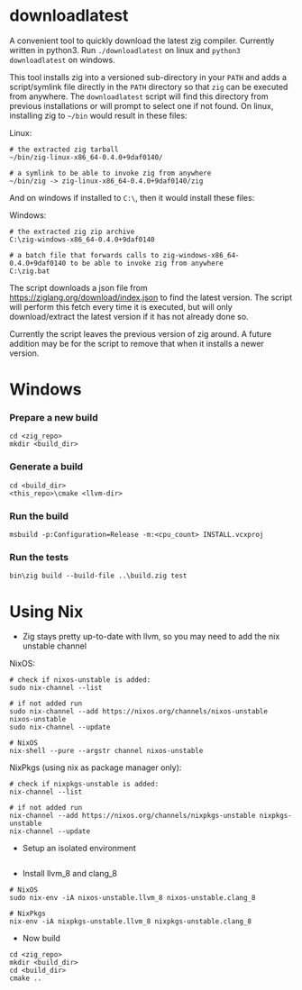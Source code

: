 # downloadlatest

A convenient tool to quickly download the latest zig compiler.  Currently written in python3.  Run `./downloadlatest` on linux and `python3 downloadlatest` on windows.

This tool installs zig into a versioned sub-directory in your `PATH` and adds a script/symlink file directly in the `PATH` directory so that `zig` can be executed from anywhere.  The `downloadlatest` script will find this directory from previous installations or will prompt to select one if not found.  On linux, installing zig to `~/bin` would result in these files:

Linux:
```
# the extracted zig tarball
~/bin/zig-linux-x86_64-0.4.0+9daf0140/

# a symlink to be able to invoke zig from anywhere
~/bin/zig -> zig-linux-x86_64-0.4.0+9daf0140/zig
```

And on windows if installed to `C:\`, then it would install these files:

Windows:
```
# the extracted zig zip archive
C:\zig-windows-x86_64-0.4.0+9daf0140

# a batch file that forwards calls to zig-windows-x86_64-0.4.0+9daf0140 to be able to invoke zig from anywhere
C:\zig.bat
```

The script downloads a json file from https://ziglang.org/download/index.json to find the latest version.  The script will perform this fetch every time it is executed, but will only download/extract the latest version if it has not already done so.

Currently the script leaves the previous version of zig around.  A future addition may be for the script to remove that when it installs a newer version.

# Windows

### Prepare a new build

```
cd <zig_repo>
mkdir <build_dir>
```

### Generate a build
```
cd <build_dir>
<this_repo>\cmake <llvm-dir>
```

### Run the build
```
msbuild -p:Configuration=Release -m:<cpu_count> INSTALL.vcxproj
```

### Run the tests
```
bin\zig build --build-file ..\build.zig test
```

# Using Nix

* Zig stays pretty up-to-date with llvm, so you may need to add the nix unstable channel

NixOS:
```
# check if nixos-unstable is added:
sudo nix-channel --list

# if not added run
sudo nix-channel --add https://nixos.org/channels/nixos-unstable nixos-unstable
sudo nix-channel --update
```

```
# NixOS
nix-shell --pure --argstr channel nixos-unstable
```


NixPkgs (using nix as package manager only):
```
# check if nixpkgs-unstable is added:
nix-channel --list

# if not added run
nix-channel --add https://nixos.org/channels/nixpkgs-unstable nixpkgs-unstable
nix-channel --update
```

* Setup an isolated environment
```

```

* Install llvm_8 and clang_8

```
# NixOS
sudo nix-env -iA nixos-unstable.llvm_8 nixos-unstable.clang_8

# NixPkgs
nix-env -iA nixpkgs-unstable.llvm_8 nixpkgs-unstable.clang_8
```

* Now build
```
cd <zig_repo>
mkdir <build_dir>
cd <build_dir>
cmake ..
```